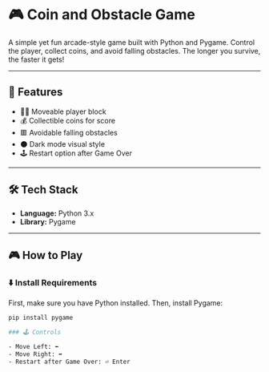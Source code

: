 # 🎮 Coin and Obstacle Game

A simple yet fun arcade-style game built with Python and Pygame. Control the player, collect coins, and avoid falling obstacles. The longer you survive, the faster it gets!

---

## 🚀 Features

- 🧍‍♂️ Moveable player block
- 💰 Collectible coins for score
- 🟥 Avoidable falling obstacles
- 🌑 Dark mode visual style
- 🕹️ Restart option after Game Over

---

## 🛠️ Tech Stack

- **Language:** Python 3.x  
- **Library:** Pygame

---

## 🎮 How to Play

### ⬇️ Install Requirements

First, make sure you have Python installed. Then, install Pygame:

```bash
pip install pygame

### 🕹️ Controls

- Move Left: ⬅️
- Move Right: ➡️
- Restart after Game Over: ⏎ Enter

